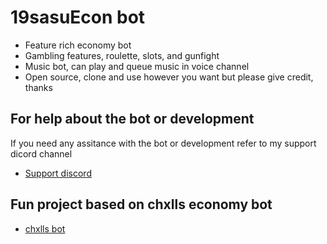 # 19sasuEcon bot
+ Feature rich economy bot
+ Gambling features, roulette, slots, and gunfight
+ Music bot, can play and queue music in voice channel
+ Open source, clone and use however you want but please give credit, thanks

## For help about the bot or development
If you need any assitance with the bot or development refer to my support dicord channel
+ [Support discord](https://discord.gg/zT7xGta)

## Fun project based on chxlls economy bot

+ [chxlls bot](https://github.com/chxlls/economybot)



